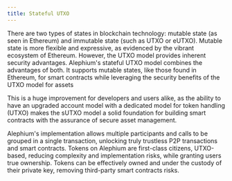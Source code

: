 ```yaml
---
title: Stateful UTXO
---
```


There are two types of states in blockchain technology: mutable state (as seen in Ethereum) and immutable state (such as UTXO or eUTXO). Mutable state is more flexible and expressive, as evidenced by the vibrant ecosystem of Ethereum. However, the UTXO model provides inherent security advantages.
Alephium's stateful UTXO model combines the advantages of both. It supports mutable states, like those found in Ethereum, for smart contracts while leveraging the security benefits of the UTXO model for assets

This is a huge improvement for developers and users alike, as the ability to have an upgraded account model with a dedicated model for token handling (UTXO) makes the sUTXO model a solid foundation for building smart contracts with the assurance of secure asset management.

Alephium's implementation allows multiple participants and calls to be grouped in a single transaction, unlocking truly trustless P2P transactions and smart contracts. Tokens on Alephium are first-class citizens, UTXO-based, reducing complexity and implementation risks, while granting users true ownership. Tokens can be effectively owned and under the custody of their private key, removing  third-party smart contracts risks.

